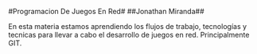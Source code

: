#Programacion De Juegos En Red#
##Jonathan Miranda##

En esta materia estamos aprendiendo los flujos de 
trabajo, tecnologías y tecnicas para llevar a cabo el desarrollo
de juegos en red. Principalmente GIT.

